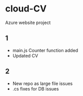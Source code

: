 # cloud-CV
Azure website project

## 1

- main.js Counter function added
- Updated CV

## 2

- New repo as large file issues
- .cs fixes for DB issues